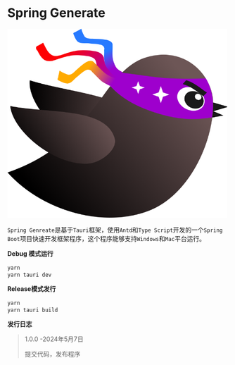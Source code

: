 # Spring Generate

<img src="./logo.png" width="500px"/>



``Spring Genreate``是基于``Tauri``框架，使用``Antd``和``Type Script``开发的一个``Spring Boot``项目快速开发框架程序，这个程序能够支持``Windows``和``Mac``平台运行。

**Debug 模式运行**

```text
yarn
yarn tauri dev
```

**Release模式发行**

```text
yarn
yarn tauri build
```

**发行日志**

> 1.0.0 -2024年5月7日
>
> 提交代码，发布程序
